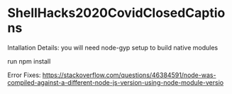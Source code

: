 # ShellHacks2020CovidClosedCaptions

Intallation Details:
you will need node-gyp setup to build native modules

run npm install 

Error Fixes:
https://stackoverflow.com/questions/46384591/node-was-compiled-against-a-different-node-js-version-using-node-module-versio